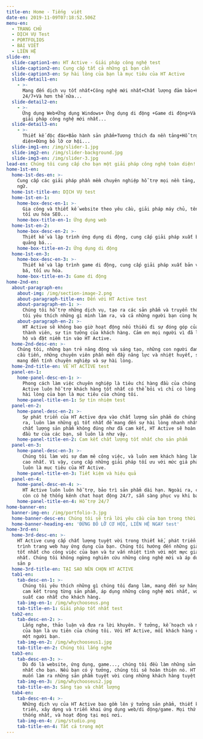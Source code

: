 ```yaml
---
title-en: Home - Tiếng  việt
date-en: 2019-11-09T07:18:52.506Z
menu-en:
  - TRANG CHỦ
  - DỊCH VỤ Test
  - PORTFOLIOS
  - BÀI VIẾT
  - LIÊN HỆ
slide-en:
  slide-caption1-en: HT Active - Giải pháp công nghệ test
  slide-caption2-en: Cung cấp tất cả những gì bạn cần
  slide-caption3-en: Sự hài lòng của bạn là mục tiêu của HT Active
  slide-detail1-en:
    - >-
      Mang đến dịch vụ tốt nhất+Công nghệ mới nhất+Chất lượng đảm bảo+Hỗ trợ
      24/7+Và hơn thế nữa...
  slide-detail2-en:
    - >-
      Ứng dụng Web+Ứng dụng Windows+ Ứng dụng di động +Game di động+Và những
      giải pháp công nghệ mới nhất...
  slide-detail3-en:
    - >-
      Thiết kế độc đáo+Bảo hành sản phẩm+Tương thích đa nền tảng+Hỗ trợ toàn
      diện+Đừng bỏ lỡ cơ hội...
  slide-img1-en: /img/slider-1.jpg
  slide-img2-en: /img/slider-background.jpg
  slide-img3-en: /img/slider-3.jpg
lead-en: Chúng tôi cung cấp cho bạn một giải pháp công nghệ toàn diện!
home-1st-en:
  home-1st-des-en: >-
    Cung cấp các giải pháp phần mềm chuyên nghiệp hỗ trợ mọi nền tảng, mọi ngôn
    ngữ.
  home-1st-title-en: DỊCH VỤ test
  home-1st-en-1:
    home-box-desc-en-1: >-
      Gia công và thiết kế website theo yêu cầu, giải pháp máy chủ, tên miền,
      tối ưu hóa SEO...
    home-box-title-en-1: Ứng dụng web
  home-1st-en-2:
    home-box-desc-en-2: >-
      Thiết kế và lập trình ứng dụng di động, cung cấp giải pháp xuất bản và
      quảng bá...
    home-box-title-en-2: Ứng dụng di động
  home-1st-en-3:
    home-box-desc-en-3: >-
      Thiết kế và lập trình game di động, cung cấp giải pháp xuất bản và quảng
      bá, tối ưu hóa.
    home-box-title-en-3: Game di động
home-2nd-en:
  about-paragraph-en:
    about-img: /img/section-image-2.png
    about-paragraph-title-en: Đến với HT Active test
    about-paragraph-en-1: >-
      Chúng tôi hỗ trợ những dịch vụ, tạo ra các sản phẩm và truyển thông. Chúng
      tôi yêu thích những gì mình làm ra, và cả những người bạn cùng hợp tác.
    about-paragraph-en-2: >-
      HT Active sẽ không bao giờ hoạt động nếu thiếu đi sự đóng góp của mỗi
      thành viên, sự tin tưởng của khách hàng. Cảm ơn mọi người vì đã luôn ủng
      hộ và đặt niềm tin vào HT Active.
  home-2nd-desc-en: >-
    Chúng tôi, những bạn trẻ năng động và sáng tạo, những con người đam mê và
    cầu tiến, những chuyên viên phần mền đầy năng lực và nhiệt huyết, sẵn sàng
    mang đến tính chuyên nghiệp và sự hài lòng.
  home-2nd-title-en: VỀ HT ACTIVE test
  panel-en-1:
    home-panel-desc-en-1: >-
      Phong cách làm việc chuyên nghiệp là tiêu chí hàng đầu của chúng tôi. HT
      Active luôn hỗ trợ khách hàng tốt nhất có thể bỏi vì chỉ có lòng tin và sự
      hài lòng của bạn là mục tiêu của chúng tôi.
    home-panel-title-en-1: Sự tín nhiệm test
  panel-en-2:
    home-panel-desc-en-2: >-
      Sự phát triển của HT Active dựa vào chất lượng sản phẩm do chúng tôi làm
      ra, luôn làm những gì tốt nhất để mang đến sự hài lòng nhanh nhất. Nếu như
      chất lượng sản phẩm không đúng như đã cam kết, HT Active sẽ hoàn lại tiền
      đầu tư của các bạn, sẽ luôn là như vậy.
    home-panel-title-en-2: Cam kết chất lượng tốt nhất cho sản phẩm
  panel-en-3:
    home-panel-desc-en-3: >-
      Chúng tôi làm với sự đam mê công việc, và luôn xem khách hàng làm ưu tiên
      cao nhất. Vì vậy, cung cấp những giải pháp tối ưu với mức giá phải chăng
      luôn là mục tiêu của HT Active.
    home-panel-title-en-3: Tiết kiệm và hiệu quả
  panel-en-4:
    home-panel-desc-en-4: >-
      HT Active luôn luôn hỗ trợ, bảo trì sản phẩm dài hạn. Ngoài ra, chúng tôi
      còn có hệ thống kênh chat hoạt động 24/7, sẵn sàng phục vụ khi bạn cần.
    home-panel-title-en-4: Hỗ trợ 24/7
home-banner-en:
  banner-img-en: /img/portfolio-3.jpg
  home-banner-desc-en: Chúng tôi sẽ trả lời yêu cầu của bạn trong thời gian sớm nhất.
  home-banner-heading-en: 'ĐỪNG BỎ LỠ CƠ HỘI, LIÊN HỆ NGAY test'
home-3rd-en:
  home-3rd-desc-en: >-
    HT Active cung cấp chất lượng tuyệt vời trong thiết kế, phát triển và lập
    trình trang web hay ứng dụng của bạn. Chúng tôi hướng đến những giải pháp
    tốt nhất cho công việc của bạn và tư vấn nhiệt tình với một mực giá thấp
    nhất. Chúng tôi không ngừng nghiên cứu những công nghệ mới và áp dụng vào
    sản p
  home-3rd-title-en: TẠI SAO NÊN CHỌN HT ACTIVE
  tab1-en:
    tab-desc-en-1: >-
      Chúng tôi yêu thích những gì chúng tôi đang làm, mang đến sự hăng hái và
      cam kết trong từng sản phẩm, áp dụng những công nghệ mới nhất, với hiệu
      suất cao nhất cho khách hàng.
    tab-img-en-1: /img/whychooseus.png
    tab-title-en-1: Giải pháp tốt nhất test
  tab2-en:
    tab-desc-en-2: >-
      Lắng nghe, thảo luận và đưa ra lời khuyên. Ý tưởng, kế hoạch và mục tiêu
      của bạn là ưu tiên của chúng tôi. Với HT Active, mỗi khách hàng cũng là
      một người bạn.
    tab-img-en-2: /img/whychooseus1.jpg
    tab-title-en-2: Chúng tôi lắng nghe
  tab3-en:
    tab-desc-en-3: >-
      Dù đó là website, ứng dụng, game..., chúng tôi đều làm những sản phẩm tốt
      nhất cho bạn. Nếu bạn có ý tưởng, chúng tôi sẽ hoàn thiện nó. HT Active
      muốn làm ra những sản phẩm tuyệt vời cùng những khách hàng tuyệt vời.
    tab-img-en-3: /img/whychooseus2.jpg
    tab-title-en-3: Sáng tạo và chất lượng
  tab4-en:
    tab-desc-en-4: >-
      Những dịch vụ của HT Active bao gồm lên ý tưởng sản phẩm, thiết kế và phát
      triển, xây dựng và triển khai ứng dụng web/di động/game. Mọi thứ luôn được
      thống nhất, và hoạt động tại mọi nơi.
    tab-img-en-4: /img/studio.png
    tab-title-en-4: Tất cả trong một
---
```


